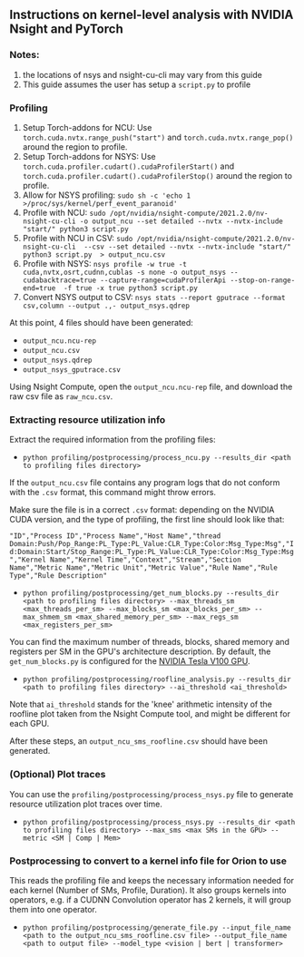 ## Instructions on kernel-level analysis with NVIDIA Nsight and PyTorch

### Notes:
1. the locations of nsys and nsight-cu-cli may vary from this guide
2. This guide assumes the user has setup a `script.py` to profile

### Profiling
1. Setup Torch-addons for NCU: Use `torch.cuda.nvtx.range_push("start")`  and `torch.cuda.nvtx.range_pop()` around the region to profile.
2. Setup Torch-addons for NSYS: Use `torch.cuda.profiler.cudart().cudaProfilerStart()`  and `torch.cuda.profiler.cudart().cudaProfilerStop()` around the region to profile.
3. Allow for NSYS profiling: `sudo sh -c 'echo 1 >/proc/sys/kernel/perf_event_paranoid'`
4. Profile with NCU: `sudo /opt/nvidia/nsight-compute/2021.2.0/nv-nsight-cu-cli -o output_ncu --set detailed --nvtx --nvtx-include "start/" python3 script.py`
5. Profile with NCU in CSV: `sudo /opt/nvidia/nsight-compute/2021.2.0/nv-nsight-cu-cli  --csv --set detailed --nvtx --nvtx-include "start/" python3 script.py  > output_ncu.csv`
6. Profile with NSYS: `nsys profile -w true -t cuda,nvtx,osrt,cudnn,cublas -s none -o output_nsys --cudabacktrace=true --capture-range=cudaProfilerApi --stop-on-range-end=true  -f true -x true python3 script.py`
7. Convert NSYS output to CSV: `nsys stats --report gputrace --format csv,column --output .,- output_nsys.qdrep`

At this point, 4 files should have been generated:
* `output_ncu.ncu-rep`
* `output_ncu.csv`
* `output_nsys.qdrep`
* `output_nsys_gputrace.csv`

Using Nsight Compute, open the `output_ncu.ncu-rep` file, and download the raw csv file as `raw_ncu.csv`.


### Extracting resource utilization info
Extract the required information from the profiling files:
* `python profiling/postprocessing/process_ncu.py --results_dir <path to profiling files directory>`

If the `output_ncu.csv` file contains any program logs that do not conform with the `.csv` format, this command might throw errors.

Make sure the file is in a correct `.csv` format: depending on the NVIDIA CUDA version, and the type of profiling, the first line should look like that:

`"ID","Process ID","Process Name","Host Name","thread Domain:Push/Pop_Range:PL_Type:PL_Value:CLR_Type:Color:Msg_Type:Msg","Id:Domain:Start/Stop_Range:PL_Type:PL_Value:CLR_Type:Color:Msg_Type:Msg","Kernel Name","Kernel Time","Context","Stream","Section Name","Metric Name","Metric Unit","Metric Value","Rule Name","Rule Type","Rule Description"`


* `python profiling/postprocessing/get_num_blocks.py --results_dir <path to profiling files directory> --max_threads_sm <max_threads_per_sm> --max_blocks_sm <max_blocks_per_sm> --max_shmem_sm <max_shared_memory_per_sm> --max_regs_sm <max_registers_per_sm>`

You can find the maximum number of threads, blocks, shared memory and registers per SM in the GPU's architecture description.
By default, the `get_num_blocks.py` is configured for the [NVIDIA Tesla V100 GPU](https://images.nvidia.com/content/volta-architecture/pdf/volta-architecture-whitepaper.pdf).

* `python profiling/postprocessing/roofline_analysis.py --results_dir <path to profiling files directory> --ai_threshold <ai_threshold>`

Note that `ai_threshold` stands for the 'knee' arithmetic intensity of the roofline plot taken from the Nsight Compute tool, and might be different for each GPU.

After these steps, an `output_ncu_sms_roofline.csv` should have been generated.

### (Optional) Plot traces
You can use the  `profiling/postprocessing/process_nsys.py` file to generate resource utilization plot traces over time.
* `python profiling/postprocessing/process_nsys.py --results_dir <path to profiling files directory> --max_sms <max SMs in the GPU> --metric <SM | Comp | Mem>`

### Postprocessing to convert to a kernel info file for Orion to use
This reads the profiling file and keeps the necessary information needed for each kernel (Number of SMs, Profile, Duration).
It also groups kernels into operators, e.g. if a CUDNN Convolution operator has 2 kernels, it will group them into one operator.
* `python profiling/postprocessing/generate_file.py --input_file_name <path to the output_ncu_sms_roofline.csv file> --output_file_name <path to output file> --model_type <vision | bert | transformer>`
